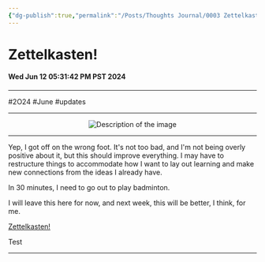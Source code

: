 ```yaml
---
{"dg-publish":true,"permalink":"/Posts/Thoughts Journal/0003 Zettelkasten!/"}
---
```



# Zettelkasten!
#### Wed Jun 12 05:31:42 PM PST 2024
___

#2O24 #June #updates 
___

<div style="text-align: center;">
    <img src="https://i.imgur.com/MJ1YFax_d.jpg?maxwidth=520&shape=thumb&fidelity=high" alt="Description of the image" style="max-width: 100%; height: auto;">
</div>
<hr>

Yep, I got off on the wrong foot. It's not too bad, and I'm not being overly positive about it, but this should improve everything. I may have to restructure things to accommodate how I want to lay out learning and make new connections from the ideas I already have.

In 30 minutes, I need to go out to play badminton.

I will leave this here for now, and next week, this will be better, I think, for me.

[Zettelkasten!](https://en.wikipedia.org/wiki/Zettelkasten)

Test

___